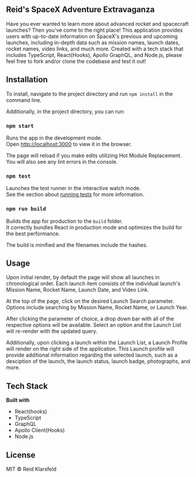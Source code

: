 ## Reid's SpaceX Adventure Extravaganza

Have you ever wanted to learn more about advanced rocket and spacecraft launches? Then you've come to the right place! This application provides users with up-to-date information on SpaceX's previous and upcoming launches, including in-depth data such as mission names, launch dates, rocket names, video links, and much more. Created with a tech stack that includes TypeScript, React(Hooks), Apollo GraphQL, and Node.js, please feel free to fork and/or clone the codebase and test it out!

## Installation

To install, navigate to the project directory and run `npm install` in the command line.

Additionally, in the project directory, you can run:

### `npm start`

Runs the app in the development mode.<br />
Open [http://localhost:3000](http://localhost:3000) to view it in the browser.

The page will reload if you make edits utilizing Hot Module Replacement.<br />
You will also see any lint errors in the console.

### `npm test`

Launches the test runner in the interactive watch mode.<br />
See the section about [running tests](https://facebook.github.io/create-react-app/docs/running-tests) for more information.

### `npm run build`

Builds the app for production to the `build` folder.<br />
It correctly bundles React in production mode and optimizes the build for the best performance.

The build is minified and the filenames include the hashes.<br />

## Usage

Upon initial render, by default the page will show all launches in chronological order. Each launch item consists of the individual launch's Mission Name, Rocket Name, Launch Date, and Video Link. 


At the top of the page, click on the desired Launch Search parameter. Options include searching by Mission Name, Rocket Name, or Launch Year.


After clicking the parameter of choice, a drop down bar with all of the respective options will be available. Select an option and the Launch List will re-render with the updated query.


Additionally, upon clicking a launch within the Launch List, a Launch Profile will render on the right side of the application. This Launch profile will provide additional information regarding the selected launch, such as a desciption of the launch, the launch status, launch badge, photographs, and more.

## Tech Stack

**Built with**
- React(hooks)
- TypeScript
- GraphQL
- Apollo Client(Hooks)
- Node.js

## License

MIT © Reid Klarsfeld
